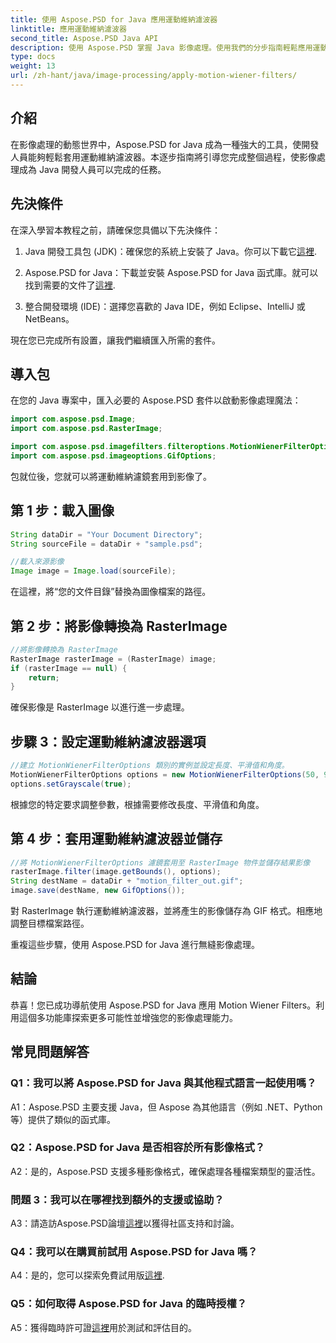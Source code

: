 ```yaml
---
title: 使用 Aspose.PSD for Java 應用運動維納濾波器
linktitle: 應用運動維納濾波器
second_title: Aspose.PSD Java API
description: 使用 Aspose.PSD 掌握 Java 影像處理。使用我們的分步指南輕鬆應用運動維納濾波器。
type: docs
weight: 13
url: /zh-hant/java/image-processing/apply-motion-wiener-filters/
---
```

## 介紹

在影像處理的動態世界中，Aspose.PSD for Java 成為一種強大的工具，使開發人員能夠輕鬆套用運動維納濾波器。本逐步指南將引導您完成整個過程，使影像處理成為 Java 開發人員可以完成的任務。

## 先決條件

在深入學習本教程之前，請確保您具備以下先決條件：

1.  Java 開發工具包 (JDK)：確保您的系統上安裝了 Java。你可以下載它[這裡](https://www.oracle.com/java/technologies/javase-downloads.html).

2. Aspose.PSD for Java：下載並安裝 Aspose.PSD for Java 函式庫。就可以找到需要的文件了[這裡](https://releases.aspose.com/psd/java/).

3. 整合開發環境 (IDE)：選擇您喜歡的 Java IDE，例如 Eclipse、IntelliJ 或 NetBeans。

現在您已完成所有設置，讓我們繼續匯入所需的套件。

## 導入包

在您的 Java 專案中，匯入必要的 Aspose.PSD 套件以啟動影像處理魔法：

```java
import com.aspose.psd.Image;
import com.aspose.psd.RasterImage;

import com.aspose.psd.imagefilters.filteroptions.MotionWienerFilterOptions;
import com.aspose.psd.imageoptions.GifOptions;
```

包就位後，您就可以將運動維納濾鏡套用到影像了。

## 第 1 步：載入圖像

```java
String dataDir = "Your Document Directory";
String sourceFile = dataDir + "sample.psd";

//載入來源影像
Image image = Image.load(sourceFile);
```

在這裡，將“您的文件目錄”替換為圖像檔案的路徑。

## 第 2 步：將影像轉換為 RasterImage

```java
//將影像轉換為 RasterImage
RasterImage rasterImage = (RasterImage) image;
if (rasterImage == null) {
    return;
}
```

確保影像是 RasterImage 以進行進一步處理。

## 步驟 3：設定運動維納濾波器選項

```java
//建立 MotionWienerFilterOptions 類別的實例並設定長度、平滑值和角度。
MotionWienerFilterOptions options = new MotionWienerFilterOptions(50, 9, 90);
options.setGrayscale(true);
```

根據您的特定要求調整參數，根據需要修改長度、平滑值和角度。

## 第 4 步：套用運動維納濾波器並儲存

```java
//將 MotionWienerFilterOptions 濾鏡套用至 RasterImage 物件並儲存結果影像
rasterImage.filter(image.getBounds(), options);
String destName = dataDir + "motion_filter_out.gif";
image.save(destName, new GifOptions());
```

對 RasterImage 執行運動維納濾波器，並將產生的影像儲存為 GIF 格式。相應地調整目標檔案路徑。

重複這些步驟，使用 Aspose.PSD for Java 進行無縫影像處理。

## 結論

恭喜！您已成功導航使用 Aspose.PSD for Java 應用 Motion Wiener Filters。利用這個多功能庫探索更多可能性並增強您的影像處理能力。

## 常見問題解答

### Q1：我可以將 Aspose.PSD for Java 與其他程式語言一起使用嗎？

A1：Aspose.PSD 主要支援 Java，但 Aspose 為其他語言（例如 .NET、Python 等）提供了類似的函式庫。

### Q2：Aspose.PSD for Java 是否相容於所有影像格式？

A2：是的，Aspose.PSD 支援多種影像格式，確保處理各種檔案類型的靈活性。

### 問題 3：我可以在哪裡找到額外的支援或協助？

 A3：請造訪Aspose.PSD論壇[這裡](https://forum.aspose.com/c/psd/34)以獲得社區支持和討論。

### Q4：我可以在購買前試用 Aspose.PSD for Java 嗎？

 A4：是的，您可以探索免費試用版[這裡](https://releases.aspose.com/).

### Q5：如何取得 Aspose.PSD for Java 的臨時授權？

A5：獲得臨時許可證[這裡](https://purchase.aspose.com/temporary-license/)用於測試和評估目的。